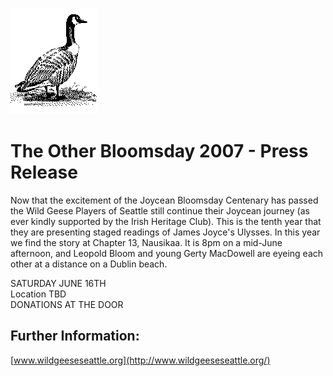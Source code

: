 [![[Goose]](../../../images/goose.gif)](../../../index.html)

The Other Bloomsday 2007 - Press Release
========================================

Now that the excitement of the Joycean Bloomsday Centenary has passed
the Wild Geese Players of Seattle still continue their Joycean journey
(as ever kindly supported by the Irish Heritage Club). This is the tenth
year that they are presenting staged readings of James Joyce's Ulysses.
In this year we find the story at Chapter 13, Nausikaa. It is 8pm on a
mid-June afternoon, and Leopold Bloom and young Gerty MacDowell are
eyeing each other at a distance on a Dublin beach.

SATURDAY JUNE 16TH\
 Location TBD\
 DONATIONS AT THE DOOR

Further Information:
--------------------

[www.wildgeeseseattle.org](http://www.wildgeeseseattle.org/)
